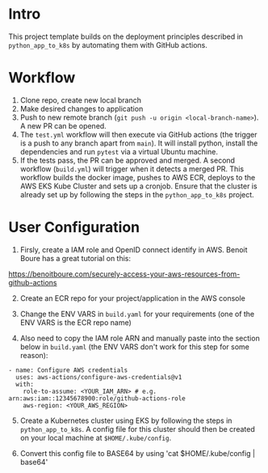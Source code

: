 # Intro

This project template builds on the deployment principles described in `python_app_to_k8s` by automating them with GitHub actions. 

# Workflow

1. Clone repo, create new local branch
2. Make desired changes to application
3. Push to new remote branch (`git push -u origin <local-branch-name>`). A new PR can be opened.
4. The `test.yml` workflow will then execute via GitHub actions (the trigger is a push to any branch apart from `main`). It will install python, install the dependencies and run `pytest` via a virtual Ubuntu machine.
5. If the tests pass, the PR can be approved and merged. A second workflow (`build.yml`) will trigger when it detects a merged PR. This workflow builds the docker image, pushes to AWS ECR, deploys to the AWS EKS Kube Cluster and sets up a cronjob. Ensure that the cluster is already set up by following the steps in  the `python_app_to_k8s` project. 

# User Configuration

1. Firsly, create a IAM role and OpenID connect identify in AWS. Benoit Boure has a great tutorial on this:

https://benoitboure.com/securely-access-your-aws-resources-from-github-actions

2. Create an ECR repo for your project/application in the AWS console

3. Change the ENV VARS in `build.yaml` for your requirements (one of the ENV VARS is the ECR repo name)

4. Also need to copy the IAM role ARN and manually paste into the section below in `build.yaml` (the ENV VARS don't work for this step for some reason):

```
- name: Configure AWS credentials
  uses: aws-actions/configure-aws-credentials@v1
  with:
    role-to-assume: <YOUR_IAM_ARN> # e.g. arn:aws:iam::12345678900:role/github-actions-role
    aws-region: <YOUR_AWS_REGION>
```
5. Create a Kubernetes cluster using EKS by following the steps in `python_app_to_k8s`. A config file for this cluster should then be created on your local machine at `$HOME/.kube/config`.

6. Convert this config file to BASE64 by using 'cat $HOME/.kube/config | base64' 

